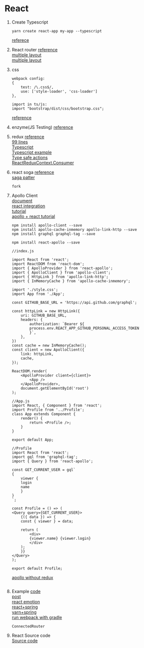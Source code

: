 # React

1. Create Typescript

    ```shell
    yarn create react-app my-app --typescript
    ```

    [referece](https://facebook.github.io/create-react-app/docs/adding-typescript)  

1. React router
    [reference](https://github.com/ReactTraining/react-router)  
    [multiple layout](https://gist.github.com/avinmathew/e82fe7e757b20cb337d5219e0ab8dc2c)  
    [multiple layout](http://www.uxshaper.com/different-layouts-with-react-router/)  

1. css

    ```detail:
    webpack config:
    {
        test: /\.css$/,
        use: ['style-loader', 'css-loader']
    },

    import in ts/js:
    import "bootstrap/dist/css/bootstrap.css";
    ```

    [reference](https://medium.com/@marcelwopperer/how-to-use-bootstrap-in-your-react-app-using-css-modules-73fbc52de081)  

1. enzyme(JS Testing)
   [reference](https://airbnb.io/enzyme/)  

1. redux
    [reference](https://react-redux.js.org/introduction/basic-tutorial)  
    [99 lines](https://gist.github.com/gaearon/ffd88b0e4f00b22c3159)  
    [Typescript](https://redux.js.org/recipes/usage-with-typescript)  
    [Typescript example](https://github.com/piotrwitek/react-redux-typescript-guide)  
    [Type safe actions](https://github.com/piotrwitek/typesafe-actions)  
    [ReactReduxContext.Consumer](https://react-redux.js.org/using-react-redux/accessing-store)  

1. react soga
    [reference](https://flaviocopes.com/redux-saga/)  
    [saga patter](https://medium.freecodecamp.org/redux-saga-common-patterns-48437892e11c)  

    ```api
    fork
    ```

1. Apollo Client  
    [document](https://github.com/apollographql/apollo-client)  
    [react integration](https://www.apollographql.com/docs/react/)  
    [tutorial](https://www.robinwieruch.de/graphql-apollo-client-tutorial/)  
    [apollo + react tutorial](https://www.robinwieruch.de/react-graphql-apollo-tutorial/)  

    ```summary
    npm install apollo-client --save
    npm install apollo-cache-inmemory apollo-link-http --save
    npm install graphql graphql-tag --save

    npm install react-apollo --save

    //index.js

    import React from 'react';
    import ReactDOM from 'react-dom';
    import { ApolloProvider } from 'react-apollo';
    import { ApolloClient } from 'apollo-client';
    import { HttpLink } from 'apollo-link-http';
    import { InMemoryCache } from 'apollo-cache-inmemory';

    import './style.css';
    import App from './App';

    const GITHUB_BASE_URL = 'https://api.github.com/graphql';

    const httpLink = new HttpLink({
        uri: GITHUB_BASE_URL,
        headers: {
            authorization: `Bearer ${
            process.env.REACT_APP_GITHUB_PERSONAL_ACCESS_TOKEN
            }`,
        },
    })
    const cache = new InMemoryCache();
    const client = new ApolloClient({
        link: httpLink,
        cache,
    });

    ReactDOM.render(
        <ApolloProvider client={client}>
            <App />
        </ApolloProvider>,
        document.getElementById('root')
    );

    //App.js
    import React, { Component } from 'react';
    import Profile from '../Profile';
    class App extends Component {
        render() {
            return <Profile />;
        }
    }

    export default App;

    //Profile
    import React from 'react';
    import gql from 'graphql-tag';
    import { Query } from 'react-apollo';

    const GET_CURRENT_USER = gql`
    {
        viewer {
        login
        name
        }
    }
    `;

    const Profile = () => (
    <Query query={GET_CURRENT_USER}>
        {({ data }) => {
        const { viewer } = data;

        return (
            <div>
            {viewer.name} {viewer.login}
            </div>
        );
        }}
    </Query>
    );

    export default Profile;
    ```

    [apollo without redux](https://medium.com/the-notice-board/life-without-redux-using-apollo-for-local-state-d32b020ff4d3)  

    ```
    ```

1. Example
    [code](https://github.com/resir014/react-redux-typescript-example)  
    [post](https://resir014.xyz/posts/2018/07/06/redux-4-plus-typescript/)  
    [react emotion](https://github.com/emotion-js/emotion)  
    [react+spring](https://spring.io/guides/tutorials/react-and-spring-data-rest/)  
    [yarn+spring](https://medium.com/@itzgeoff/including-react-in-your-spring-boot-maven-build-ae3b8f8826e)  
    [run webpack with gradle](https://guides.gradle.org/running-webpack-with-gradle/)  

    ```api
    ConnectedRouter
    ```

1. React Source code  
   [Source code](https://medium.com/@ericchurchill/the-react-source-code-a-beginners-walkthrough-i-7240e86f3030)  
